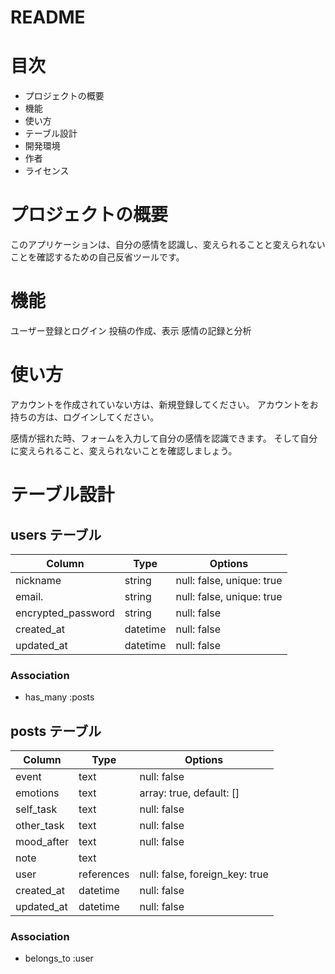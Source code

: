 # README

# 目次
- プロジェクトの概要
- 機能
- 使い方
- テーブル設計
- 開発環境
- 作者
- ライセンス

# プロジェクトの概要
このアプリケーションは、自分の感情を認識し、変えられることと変えられないことを確認するための自己反省ツールです。

# 機能
ユーザー登録とログイン
投稿の作成、表示
感情の記録と分析


# 使い方
アカウントを作成されていない方は、新規登録してください。
アカウントをお持ちの方は、ログインしてください。

感情が揺れた時、フォームを入力して自分の感情を認識できます。
そして自分に変えられること、変えられないことを確認しましょう。

# テーブル設計

## users テーブル

| Column             | Type      | Options                     |
| ------------------ | --------- | --------------------------- |
| nickname           | string    | null: false, unique: true   |
| email.             | string    | null: false, unique: true   |
| encrypted_password | string    | null: false                 |
| created_at         | datetime  | null: false                 |
| updated_at         | datetime  | null: false                 |

### Association

- has_many :posts

## posts テーブル

| Column     | Type       | Options                        |
| ---------- | ---------- | ------------------------------ |
| event      | text       | null: false                    |
| emotions   | text       | array: true, default: []       |
| self_task  | text       | null: false                    |
| other_task | text       | null: false                    |
| mood_after | text       | null: false                    |
| note       | text       |                                |
| user       | references | null: false, foreign_key: true |
| created_at | datetime   | null: false                    |
| updated_at | datetime   | null: false                    |

### Association

- belongs_to :user

